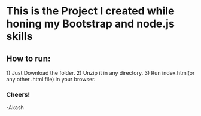 <h1>This is the Project I created while honing my Bootstrap and node.js skills</h1>
<h2>How to run:</h2>
1) Just Download the folder.
2) Unzip it in any directory.
3) Run index.html(or any other .html file) in your browser.
<h3>Cheers!</h3>
-Akash